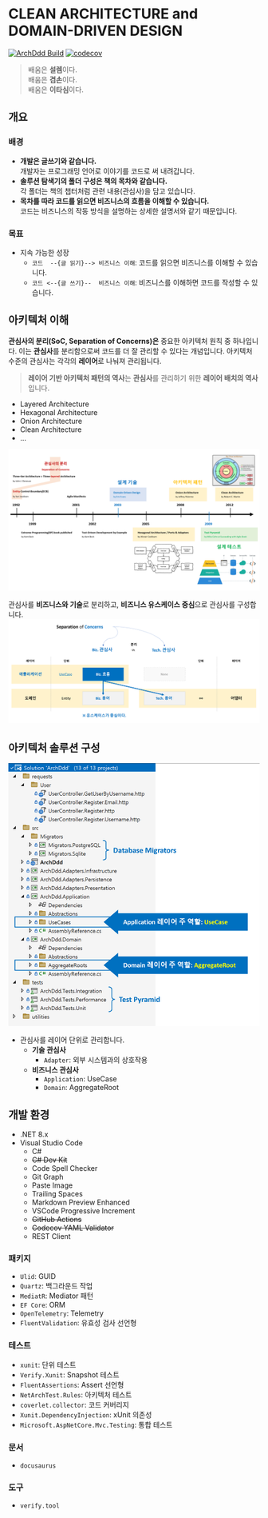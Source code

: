 # CLEAN ARCHITECTURE and DOMAIN-DRIVEN DESIGN

[![ArchDdd Build](https://github.com/hhko/ArchDdd/actions/workflows/build.yml/badge.svg)](https://github.com/hhko/ArchDdd/actions/workflows/build.yml)
[![codecov](https://codecov.io/gh/hhko/ArchDdd/graph/badge.svg?token=VK8HUZTA7K)](https://codecov.io/gh/hhko/ArchDdd)

> 배움은 **설렘**이다.  
> 배움은 **겸손**이다.  
> 배움은 **이타심**이다.

## 개요
### 배경
- **개발은 글쓰기와 같습니다.**  
  개발자는 프로그래밍 언어로 이야기를 코드로 써 내려갑니다.
- **솔루션 탐색기의 폴더 구성은 책의 목차와 같습니다.**  
  각 폴더는 책의 챕터처럼 관련 내용(관심사)을 담고 있습니다.
- **목차를 따라 코드를 읽으면 비즈니스의 흐름을 이해할 수 있습니다.**   
  코드는 비즈니스의 작동 방식을 설명하는 상세한 설명서와 같기 때문입니다.

### 목표
- 지속 가능한 성장
  - `코드  --{글 읽기}--> 비즈니스 이해`: 코드를 읽으면 비즈니스를 이해할 수 있습니다.
  - `코드 <--{글 쓰기}--  비즈니스 이해`: 비즈니스를 이해하면 코드를 작성할 수 있습니다.

## 아키텍처 이해
**관심사의 분리(SoC, Separation of Concerns)은** 중요한 아키텍처 원칙 중 하나입니다. 이는 **관심사**를 분리함으로써 코드를 더 잘 관리할 수 있다는 개념입니다. 아키텍처 수준의 관심사는 각각의 **레이어**로 나눠져 관리됩니다.
> **레이어 기반 아키텍처 패턴의 역사**는 **관심사**를 관리하기 위한 **레이어 배치의 역사**입니다.

- Layered Architecture
- Hexagonal Architecture
- Onion Architecture
- Clean Architecture
- ...

![ArchitecturePatternHistory](./docs/docs/03-design/01-architecture/01-overview/img/ArchitecturePatternHistory.png)

관심사를 **비즈니스와 기술**로 분리하고, **비즈니스 유스케이스 중심**으로 관심사를 구성합니다.
![](./docs//docs/01-architecture/01-overview/img/soc.png)

## 아키텍처 솔루션 구성
![](./docs/docs/01-architecture/02-rules/img/SolutionExplorer.png)

- 관심사를 레이어 단위로 관리합니다.
  - **기술 관심사**
    - `Adapter`: 외부 시스템과의 상호작용
  - **비즈니스 관심사**
    - `Application`: UseCase
    - `Domain`: AggregateRoot

## 개발 환경
- .NET 8.x
- Visual Studio Code
  - C#
  - ~~C# Dev Kit~~
  - Code Spell Checker
  - Git Graph
  - Paste Image
  - Trailing Spaces
  - Markdown Preview Enhanced
  - VSCode Progressive Increment
  - ~~GitHub Actions~~
  - ~~Codecov YAML Validator~~
  - REST Client

### 패키지
- `Ulid`: GUID
- `Quartz`: 백그라운드 작업
- `MediatR`: Mediator 패턴
- `EF Core`: ORM
- `OpenTelemetry`: Telemetry
- `FluentValidation`: 유효성 검사 선언형

### 테스트
- `xunit`: 단위 테스트
- `Verify.Xunit`: Snapshot 테스트
- `FluentAssertions`: Assert 선언형
- `NetArchTest.Rules`: 아키텍처 테스트
- `coverlet.collector`: 코드 커버리지
- `Xunit.DependencyInjection`: xUnit 의존성
- `Microsoft.AspNetCore.Mvc.Testing`: 통합 테스트

### 문서
- `docusaurus`

### 도구
- `verify.tool`
